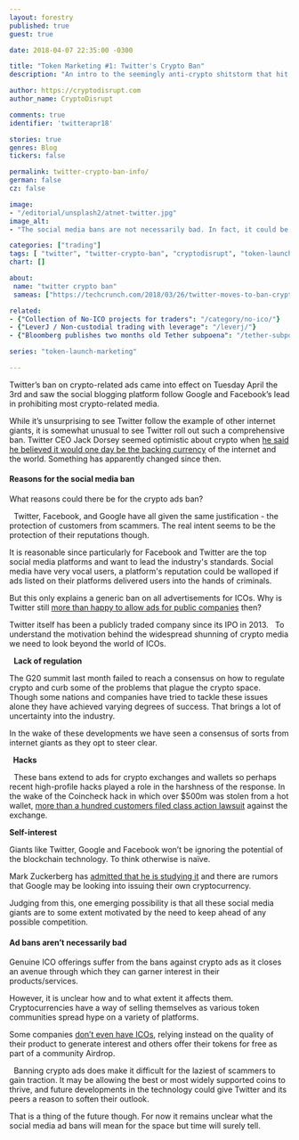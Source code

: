 ```yaml
---
layout: forestry
published: true
guest: true

date: 2018-04-07 22:35:00 -0300

title: "Token Marketing #1: Twitter's Crypto Ban"
description: "An intro to the seemingly anti-crypto shitstorm that hit all social media at the start of April 2018."

author: https://cryptodisrupt.com
author_name: CryptoDisrupt

comments: true
identifier: 'twitterapr18'

stories: true
genres: Blog
tickers: false

permalink: twitter-crypto-ban-info/
german: false
cz: false

image:
- "/editorial/unsplash2/atnet-twitter.jpg"
image_alt:
- "The social media bans are not necessarily bad. In fact, it could be a way these giant corporations want to stay ahead."

categories: ["trading"]
tags: [ "twitter", "twitter-crypto-ban", "cryptodisrupt", "token-launch-marketing", "business-of-crypto"]
chart: []

about:
 name: "twitter crypto ban"
 sameas: ["https://techcrunch.com/2018/03/26/twitter-moves-to-ban-crypto-ads/", "https://www.theverge.com/2018/3/26/17164426/crypto-twitter-ban-bitcoin-cryptocurrency-ads"]

related:
- {"Collection of No-ICO projects for traders": "/category/no-ico/"}
- {"LeverJ / Non-custodial trading with leverage": "/leverj/"}
- {"Bloomberg publishes two months old Tether subpoena": "/tether-subpoena/"}

series: "token-launch-marketing"

---
```


Twitter’s ban on crypto-related ads came into effect on Tuesday April the 3rd and saw the social blogging platform follow Google and Facebook’s lead in prohibiting most crypto-related media.

While it’s unsurprising to see Twitter follow the example of other internet giants, it is somewhat unusual to see Twitter roll out such a comprehensive ban. Twitter CEO Jack Dorsey seemed optimistic about crypto when [he said he believed it would one day be the backing currency](https://cointelegraph.com/news/twitter-takes-aim-at-dodgy-icos-but-throws-a-blanket-ban-on-all-crypto-advertising) of the internet and the world. Something has apparently changed since then.

#### Reasons for the social media ban

What reasons could there be for the crypto ads ban?

  Twitter, Facebook, and Google have all given the same justification - the protection of customers from scammers. The real intent seems to be the protection of their reputations though.

It is reasonable since particularly for Facebook and Twitter are the top social media platforms and want to lead the industry's standards. Social media have very vocal users, a platform's reputation could be walloped if ads listed on their platforms delivered users into the hands of criminals.  

But this only explains a generic ban on all advertisements for ICOs. Why is Twitter still [more than happy to allow ads for public companies](https://twitter.com/nathanielpopper/status/978365437099458560) then?

Twitter itself has been a publicly traded company since its IPO in 2013.   To understand the motivation behind the widespread shunning of crypto media we need to look beyond the world of ICOs.

  **Lack of regulation  **

The G20 summit last month failed to reach a consensus on how to regulate crypto and curb some of the problems that plague the crypto space. Though some nations and companies have tried to tackle these issues alone they have achieved varying degrees of success. That brings a lot of uncertainty into the industry.

In the wake of these developments we have seen a consensus of sorts from internet giants as they opt to steer clear.

**  Hacks**

  These bans extend to ads for crypto exchanges and wallets so perhaps recent high-profile hacks played a role in the harshness of the response. In the wake of the Coincheck hack in which over $500m was stolen from a hot wallet, [more than a hundred customers filed class action lawsuit](https://news.bitcoin.com/132-customers-file-class-action-lawsuit-against-coincheck/) against the exchange.

**Self-interest  **

Giants like Twitter, Google and Facebook won’t be ignoring the potential of the blockchain technology. To think otherwise is naïve.

Mark Zuckerberg has [admitted that he is studying it](https://futurism.com/mark-zuckerberg-officially-considering-cryptocurrency-facebook/) and there are rumors that Google may be looking into issuing their own cryptocurrency.

Judging from this, one emerging possibility is that all these social media giants are to some extent motivated by the need to keep ahead of any possible competition. 

#### Ad bans aren’t necessarily bad  

Genuine ICO offerings suffer from the bans against crypto ads as it closes an avenue through which they can garner interest in their products/services.

However, it is unclear how and to what extent it affects them.   Cryptocurrencies have a way of selling themselves as various token communities spread hype on a variety of platforms.

Some companies [don’t even have ICOs](https://www.altcointrading.net/category/no-ico/), relying instead on the quality of their product to generate interest and others offer their tokens for free as part of a community Airdrop.

  Banning crypto ads does make it difficult for the laziest of scammers to gain traction. It may be allowing the best or most widely supported coins to thrive, and future developments in the technology could give Twitter and its peers a reason to soften their outlook.  

That is a thing of the future though. For now it remains unclear what the social media ad bans will mean for the space but time will surely tell.
